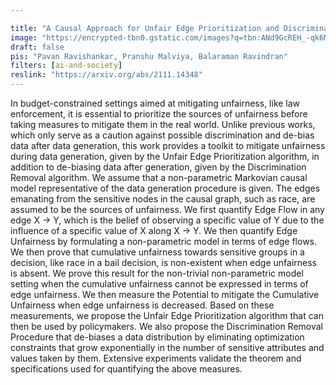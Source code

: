 ```yaml
---

title: "A Causal Approach for Unfair Edge Prioritization and Discrimination Removal"
image: "https://encrypted-tbn0.gstatic.com/images?q=tbn:ANd9GcREH_-qk6MhBc5ThPIv922G6hxDtvxAdPn5qg&s"
draft: false
pis: "Pavan Ravishankar, Pranshu Malviya, Balaraman Ravindran"
filters: [ai-and-society]
reslink: "https://arxiv.org/abs/2111.14348"
---
```


In budget-constrained settings aimed at mitigating unfairness, like law enforcement, it is essential to prioritize the sources of unfairness before taking measures to mitigate them in the real world. Unlike previous works, which only serve as a caution against possible discrimination and de-bias data after data generation, this work provides a toolkit to mitigate unfairness during data generation, given by the Unfair Edge Prioritization algorithm, in addition to de-biasing data after generation, given by the Discrimination Removal algorithm. We assume that a non-parametric Markovian causal model representative of the data generation procedure is given. The edges emanating from the sensitive nodes in the causal graph, such as race, are assumed to be the sources of unfairness. We first quantify Edge Flow in any edge X -> Y, which is the belief of observing a specific value of Y due to the influence of a specific value of X along X -> Y. We then quantify Edge Unfairness by formulating a non-parametric model in terms of edge flows. We then prove that cumulative unfairness towards sensitive groups in a decision, like race in a bail decision, is non-existent when edge unfairness is absent. We prove this result for the non-trivial non-parametric model setting when the cumulative unfairness cannot be expressed in terms of edge unfairness. We then measure the Potential to mitigate the Cumulative Unfairness when edge unfairness is decreased. Based on these measurements, we propose the Unfair Edge Prioritization algorithm that can then be used by policymakers. We also propose the Discrimination Removal Procedure that de-biases a data distribution by eliminating optimization constraints that grow exponentially in the number of sensitive attributes and values taken by them. Extensive experiments validate the theorem and specifications used for quantifying the above measures. 

